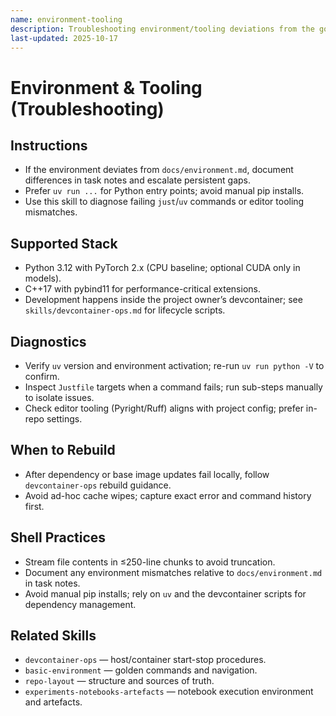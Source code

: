 ```yaml
---
name: environment-tooling
description: Troubleshooting environment/tooling deviations from the golden path and keeping flows healthy.
last-updated: 2025-10-17
---
```


# Environment & Tooling (Troubleshooting)

## Instructions
- If the environment deviates from `docs/environment.md`, document differences in task notes and escalate persistent gaps.
- Prefer `uv run ...` for Python entry points; avoid manual pip installs.
- Use this skill to diagnose failing `just`/`uv` commands or editor tooling mismatches.

## Supported Stack

- Python 3.12 with PyTorch 2.x (CPU baseline; optional CUDA only in models).
- C++17 with pybind11 for performance-critical extensions.
- Development happens inside the project owner’s devcontainer; see `skills/devcontainer-ops.md` for lifecycle scripts.

## Diagnostics

- Verify `uv` version and environment activation; re-run `uv run python -V` to confirm.
- Inspect `Justfile` targets when a command fails; run sub-steps manually to isolate issues.
- Check editor tooling (Pyright/Ruff) aligns with project config; prefer in-repo settings.

## When to Rebuild

- After dependency or base image updates fail locally, follow `devcontainer-ops` rebuild guidance.
- Avoid ad-hoc cache wipes; capture exact error and command history first.

## Shell Practices

- Stream file contents in ≤250-line chunks to avoid truncation.
- Document any environment mismatches relative to `docs/environment.md` in task notes.
- Avoid manual pip installs; rely on `uv` and the devcontainer scripts for dependency management.

## Related Skills

- `devcontainer-ops` — host/container start-stop procedures.
- `basic-environment` — golden commands and navigation.
- `repo-layout` — structure and sources of truth.
- `experiments-notebooks-artefacts` — notebook execution environment and artefacts.
